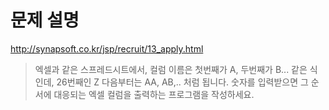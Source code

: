 문제 설명
==
http://synapsoft.co.kr/jsp/recruit/13_apply.html

> 엑셀과 같은 스프레드시트에서, 컬럼 이름은 첫번째가 A, 두번째가 B... 같은 식인데,
> 26번째인 Z 다음부터는 AA, AB,.. 처럼 됩니다.
> 숫자를 입력받으면 그 순서에 대응되는 엑셀 컬럼을 출력하는 프로그램을 작성하세요.
